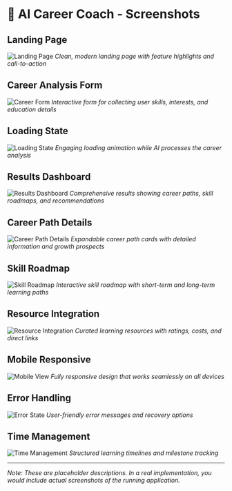 # 📸 AI Career Coach - Screenshots

## Landing Page

![Landing Page](screenshots/landing-page.png)
_Clean, modern landing page with feature highlights and call-to-action_

## Career Analysis Form

![Career Form](screenshots/career-form.png)
_Interactive form for collecting user skills, interests, and education details_

## Loading State

![Loading State](screenshots/loading-state.png)
_Engaging loading animation while AI processes the career analysis_

## Results Dashboard

![Results Dashboard](screenshots/results-dashboard.png)
_Comprehensive results showing career paths, skill roadmaps, and recommendations_

## Career Path Details

![Career Path Details](screenshots/career-path-details.png)
_Expandable career path cards with detailed information and growth prospects_

## Skill Roadmap

![Skill Roadmap](screenshots/skill-roadmap.png)
_Interactive skill roadmap with short-term and long-term learning paths_

## Resource Integration

![Resource Integration](screenshots/resource-integration.png)
_Curated learning resources with ratings, costs, and direct links_

## Mobile Responsive

![Mobile View](screenshots/mobile-view.png)
_Fully responsive design that works seamlessly on all devices_

## Error Handling

![Error State](screenshots/error-state.png)
_User-friendly error messages and recovery options_

## Time Management

![Time Management](screenshots/time-management.png)
_Structured learning timelines and milestone tracking_

---

_Note: These are placeholder descriptions. In a real implementation, you would include actual screenshots of the running application._
